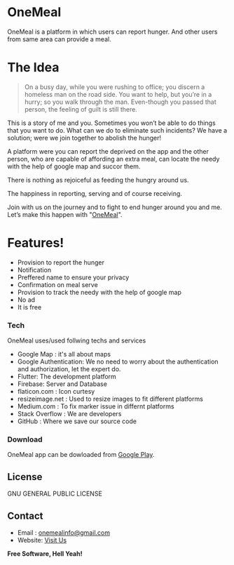# OneMeal

OneMeal is a platform in which users can report hunger. And other users from same area can provide a meal.

# The Idea

>On a busy day, while you were rushing to office; you discern a homeless man on the road side. You want to help, but you’re in a hurry; so you walk through the man. Even-though you passed that person, the feeling of guilt is still there. 

This is a story of me and you. Sometimes you won’t be able to do things that you want to do. What can we do to eliminate such incidents? We have a solution; were we join together to abolish the hunger! 

A platform were you can report the deprived on the app and the other person, who are capable of affording an extra meal, can locate the needy with the help of google map and succor them. 

There is nothing as rejoiceful as feeding the hungry around us. 

The happiness in reporting, serving and of course receiving. 

Join with us on the journey and to fight to end hunger around you and me. Let’s make this happen with "[OneMeal]".

# Features!

  - Provision to report the hunger
  - Notification 
  - Preffered name to ensure your privacy
  - Confirmation on meal serve
  - Provision to track the needy with the help of google map
  - No ad
  - It is free



### Tech

OneMeal uses/used follwing techs and services

* Google Map : it's all about maps 
* Google Authentication: We no need to worry about the authentication and authorization, let the expert do.
* Flutter: The development platform
* Firebase: Server and Database
* flaticon.com : Icon curtesy
* resizeimage.net : Used to resize images to fit different platforms
* Medium.com : To fix marker issue in differnt platforms
* Stack Overflow : We are developers
* GitHub : Where we save our source code

### Download

OneMeal app can be dowloaded from [Google Play][OneMealApp].

## License

GNU GENERAL PUBLIC LICENSE

## Contact

* Email : onemealinfo@gmail.com
* Website: [Visit Us][OneMeal]



**Free Software, Hell Yeah!**

[//]: # (These are reference links used in the body of this note and get stripped out when the markdown processor does its job. There is no need to format nicely because it shouldn't be seen. Thanks SO - http://stackoverflow.com/questions/4823468/store-comments-in-markdown-syntax)

   [OneMealApp]: <https://play.google.com/store/apps/details?id=com.holdhand.onemealapp>
   [OneMeal]: <https://sites.google.com/view/onemealinfo/hom>
